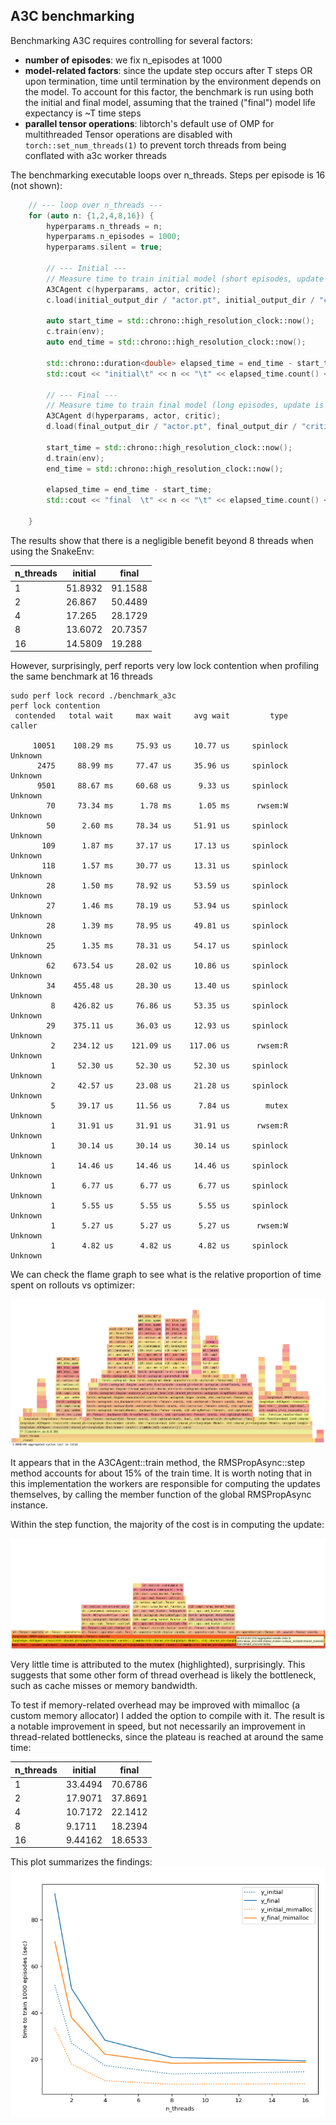 ## A3C benchmarking

Benchmarking A3C requires controlling for several factors:
- **number of episodes**: we fix n_episodes at 1000
- **model-related factors**: since the update step occurs after T steps OR upon termination, time until termination by 
the environment depends on the model. To account for this factor, the benchmark is run using both the initial and final 
model, assuming that the trained ("final") model life expectancy is ~T time steps
- **parallel tensor operations**: libtorch's default use of OMP for multithreaded Tensor operations are disabled with
`torch::set_num_threads(1)` to prevent torch threads from being conflated with a3c worker threads

The benchmarking executable loops over n_threads. Steps per episode is 16 (not shown):

```c++
    // --- loop over n_threads ---
    for (auto n: {1,2,4,8,16}) {
        hyperparams.n_threads = n;
        hyperparams.n_episodes = 1000;
        hyperparams.silent = true;

        // --- Initial ---
        // Measure time to train initial model (short episodes, update is bottleneck)
        A3CAgent c(hyperparams, actor, critic);
        c.load(initial_output_dir / "actor.pt", initial_output_dir / "critic.pt");

        auto start_time = std::chrono::high_resolution_clock::now();
        c.train(env);
        auto end_time = std::chrono::high_resolution_clock::now();

        std::chrono::duration<double> elapsed_time = end_time - start_time;
        std::cout << "initial\t" << n << "\t" << elapsed_time.count() << "\n";

        // --- Final ---
        // Measure time to train final model (long episodes, update is less of bottleneck)
        A3CAgent d(hyperparams, actor, critic);
        d.load(final_output_dir / "actor.pt", final_output_dir / "critic.pt");

        start_time = std::chrono::high_resolution_clock::now();
        d.train(env);
        end_time = std::chrono::high_resolution_clock::now();

        elapsed_time = end_time - start_time;
        std::cout << "final  \t" << n << "\t" << elapsed_time.count() << "\n";

    }
```

The results show that there is a negligible benefit beyond 8 threads when using the SnakeEnv:


| n_threads | initial  | final   |
|-----------|----------|---------|
| 1         | 51.8932  | 91.1588 |
| 2         | 26.867   | 50.4489 |
| 4         | 17.265   | 28.1729 |
| 8         | 13.6072  | 20.7357 |
| 16        | 14.5809  | 19.288  |


However, surprisingly, perf reports very low lock contention when profiling the same benchmark at 16 threads
```
sudo perf lock record ./benchmark_a3c
perf lock contention
 contended   total wait     max wait     avg wait         type   caller

     10051    108.29 ms     75.93 us     10.77 us     spinlock   Unknown
      2475     88.99 ms     77.47 us     35.96 us     spinlock   Unknown
      9501     88.67 ms     60.68 us      9.33 us     spinlock   Unknown
        70     73.34 ms      1.78 ms      1.05 ms      rwsem:W   Unknown
        50      2.60 ms     78.34 us     51.91 us     spinlock   Unknown
       109      1.87 ms     37.17 us     17.13 us     spinlock   Unknown
       118      1.57 ms     30.77 us     13.31 us     spinlock   Unknown
        28      1.50 ms     78.92 us     53.59 us     spinlock   Unknown
        27      1.46 ms     78.19 us     53.94 us     spinlock   Unknown
        28      1.39 ms     78.95 us     49.81 us     spinlock   Unknown
        25      1.35 ms     78.31 us     54.17 us     spinlock   Unknown
        62    673.54 us     28.02 us     10.86 us     spinlock   Unknown
        34    455.48 us     28.30 us     13.40 us     spinlock   Unknown
         8    426.82 us     76.86 us     53.35 us     spinlock   Unknown
        29    375.11 us     36.03 us     12.93 us     spinlock   Unknown
         2    234.12 us    121.09 us    117.06 us      rwsem:R   Unknown
         1     52.30 us     52.30 us     52.30 us     spinlock   Unknown
         2     42.57 us     23.08 us     21.28 us     spinlock   Unknown
         5     39.17 us     11.56 us      7.84 us        mutex   Unknown
         1     31.91 us     31.91 us     31.91 us      rwsem:R   Unknown
         1     30.14 us     30.14 us     30.14 us     spinlock   Unknown
         1     14.46 us     14.46 us     14.46 us     spinlock   Unknown
         1      6.77 us      6.77 us      6.77 us     spinlock   Unknown
         1      5.55 us      5.55 us      5.55 us     spinlock   Unknown
         1      5.27 us      5.27 us      5.27 us      rwsem:W   Unknown
         1      4.82 us      4.82 us      4.82 us     spinlock   Unknown
```

We can check the flame graph to see what is the relative proportion of time spent on rollouts vs optimizer:

![a3c_16_thread_flamegraph.png](../data/a3c_16_thread_flamegraph.png)

It appears that in the A3CAgent::train method, the RMSPropAsync::step method accounts for about 15% of the train time.
It is worth noting that in this implementation the workers are responsible for computing the updates themselves, by
calling the member function of the global RMSPropAsync instance. 

Within the step function, the majority of the cost is in computing the update:

![a3c_16_thread_flamegraph.png](../data/a3c_16_thread_flamegraph_step_fn.png)

Very little time is attributed to the mutex (highlighted), surprisingly. This suggests that some other form of thread 
overhead is likely the bottleneck, such as cache misses or memory bandwidth. 

To test if memory-related overhead may be improved with mimalloc (a custom memory allocator) I added the option to 
compile with it. The result is a notable improvement in speed, but not necessarily an improvement in thread-related 
bottlenecks, since the plateau is reached at around the same time:

| n_threads | initial  | final   |
|-----------|----------|---------|
| 1         | 33.4494  | 70.6786 |
| 2         | 17.9071  | 37.8691 |
| 4         | 10.7172  | 22.1412 |
| 8         | 9.1711   | 18.2394 |
| 16        | 9.44162  | 18.6533 |


This plot summarizes the findings:
![benchmark_a3c_plot.png](../data/benchmark_a3c_plot.png)

